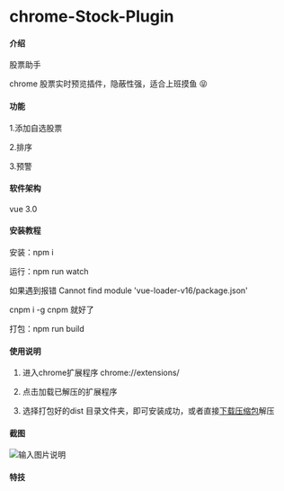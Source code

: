 # chrome-Stock-Plugin

#### 介绍

股票助手

chrome 股票实时预览插件，隐蔽性强，适合上班摸鱼 :stuck_out_tongue_closed_eyes: 

#### 功能

1.添加自选股票

2.排序

3.预警


#### 软件架构

vue 3.0


#### 安装教程

安装：npm i

运行：npm run watch

如果遇到报错 Cannot find module 'vue-loader-v16/package.json'

cnpm i -g cnpm 就好了

打包：npm run build


#### 使用说明

1. 进入chrome扩展程序 chrome://extensions/

2. 点击加载已解压的扩展程序

3. 选择打包好的dist 目录文件夹，即可安装成功，或者直接<a href="https://gitee.com/dongzigang/chrome-Stock-Plugin/blob/master/%E8%82%A1%E7%A5%A8%E5%8A%A9%E6%89%8BV1.0.0.zip" taeget="_blank">下载压缩包</a>解压


#### 截图

![输入图片说明](https://images.gitee.com/uploads/images/2021/1030/213954_3be9918f_1522769.png "股票助手-截图.png")



#### 特技

